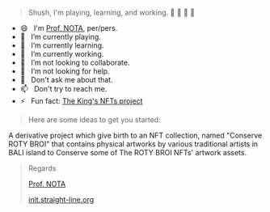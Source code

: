 > Shush, I'm playing, learning, and working. 🤫 🤫 🤫 🤫

- 😄 &nbsp; I'm [Prof. NOTA](https://deeplinks.straight-line.org/), per/pers.
- 🤙 &nbsp; I’m currently playing.
- 🌱 &nbsp; I’m currently learning.
- 🔭 &nbsp; I’m currently working.
- 👯 &nbsp; I’m not looking to collaborate.
- 🤔 &nbsp; I’m not looking for help.
- 💬 &nbsp; Don't ask me about that.
- 📫 &nbsp; Don't try to reach me.
- ⚡ &nbsp; Fun fact: [The King's NFTs project](https://iqraa.straight-line.org/the-kings-nfts/)

> Here are some ideas to get you started:

A derivative project which give birth to an NFT collection, named "Conserve ROTY BROI" that contains physical artworks by various traditional artists in BALI island to Conserve some of The ROTY BROI NFTs' artwork assets.

> Regards
> 
> [Prof. NOTA](https://deeplinks.straight-line.org/)
> 
> [init.straight-line.org](https://init.straight-line.org/)
> 

